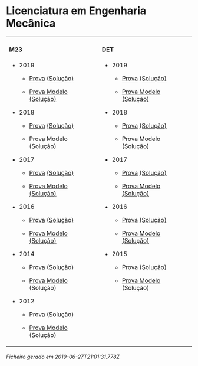 # Licenciatura em Engenharia Mecânica

<table><tr valign="top">

<td>

#### M23

- 2019

	- [Prova](https://www.isel.pt/media/uploads/tinymce/LEM_ProvaM23_2019.pdf) [(Solução)](https://www.isel.pt/media/uploads/tinymce/LEM_ProvaM23_2019_Solucoes.pdf)

	- [Prova Modelo](https://www.isel.pt/media/uploads/tinymce/LEMM23ProvaModelo2019.pdf) [(Solução)](https://www.isel.pt/media/uploads/tinymce/LEMM23PModelo2019solucao.pdf)

- 2018

	- [Prova](https://www.isel.pt/media/uploads/tinymce/ISEL_LEM_Prova2018.pdf) [(Solução)](https://www.isel.pt/media/uploads/tinymce/ISEL_LEM_Prova2018_solucao.pdf)

	- Prova Modelo (Solução) 



- 2017

	- [Prova](https://www.isel.pt/media/uploads/tinymce/m23/M23_LEM_Prova_2017.pdf) [(Solução)](https://www.isel.pt/media/uploads/tinymce/m23/M23_LEM_Prova_Solucao_2017.pdf)

	- [Prova Modelo](https://www.isel.pt/media/uploads/tinymce/m23/M23_LEM_ProvaModelo_2017.pdf) [(Solução)](https://www.isel.pt/media/uploads/tinymce/m23/M23_LEM_ProvaModelo_Solucao_2017.pdf)

- 2016

	- [Prova](https://www.isel.pt/media/uploads/tinymce/m23/M23_LEM_Prova_2016.pdf) [(Solução)](https://www.isel.pt/media/uploads/tinymce/m23/M23_LEM_Solucao2016.pdf)

	- [Prova Modelo](https://www.isel.pt/media/uploads/tinymce/m23/M23_LEM_Prova_Modelo_2016.pdf) [(Solução)](https://www.isel.pt/media/uploads/tinymce/m23/M23_LEM_Solucao_Prova_Modelo_2016.pdf)

- 2014

	- Prova (Solução)

	- [Prova Modelo](https://www.isel.pt/pinst/servicos/servacademicos/docs/M23/Prova_MODELO_M23_2014_LEM.pdf) (Solução) 



- 2012

	- Prova (Solução)

	- [Prova Modelo](https://www.isel.pt/pinst/servicos/servacademicos/docs/M23/provas2012/ProvaModelo_LEM_2012.pdf) (Solução) 



</td>

<td>

#### DET

- 2019

	- [Prova](https://www.isel.pt/media/uploads/tinymce/LEM_ProvaM23_2019.pdf) [(Solução)](https://www.isel.pt/media/uploads/tinymce/LEM_ProvaM23_2019_Solucoes.pdf)

	- [Prova Modelo](https://www.isel.pt/media/uploads/tinymce/LEMM23ProvaModelo2019.pdf) [(Solução)](https://www.isel.pt/media/uploads/tinymce/LEMM23PModelo2019solucao.pdf)

- 2018

	- [Prova](https://www.isel.pt/media/uploads/tinymce/ISEL_LEM_Prova2018.pdf) [(Solução)](https://www.isel.pt/media/uploads/tinymce/ISEL_LEM_Prova2018_solucao.pdf)

	- Prova Modelo (Solução) 



- 2017

	- [Prova](https://www.isel.pt/media/uploads/tinymce/det/DET_LEM_Prova_2017.pdf) [(Solução)](https://www.isel.pt/media/uploads/tinymce/det/DET_LEM_Prova_Solucao_2017.pdf)

	- [Prova Modelo](https://www.isel.pt/media/uploads/tinymce/det/DET_LEM_ProvaModelo_2017.pdf) [(Solução)](https://www.isel.pt/media/uploads/tinymce/det/DET_LEM_ProvaModelo_Solucao_2017.pdf)

- 2016

	- [Prova](https://www.isel.pt/media/uploads/tinymce/det/DET_LEM_Prova_2016.pdf) [(Solução)](https://www.isel.pt/media/uploads/tinymce/det/DET_LEM_Solucao2016.pdf)

	- [Prova Modelo](https://www.isel.pt/media/uploads/tinymce/det/DET_LEM_Prova_Modelo_2016.pdf) [(Solução)](https://www.isel.pt/media/uploads/tinymce/det/DET_LEM_Solucao_Prova_Modelo_2016.pdf)

- 2015

	- Prova (Solução)

	- [Prova Modelo](http://arquivo.pt/wayback/20151012124431/https://www.isel.pt/media/uploads/tinymce/Prova_Modelo_DETS_2015_LEM.pdf) (Solução) 



</td>



</tr></table>

###### Ficheiro gerado em 2019-06-27T21:01:31.778Z
